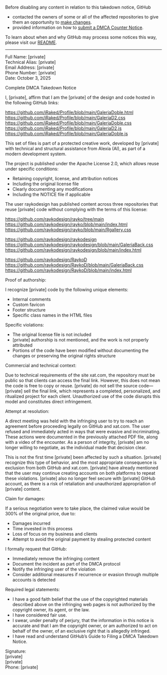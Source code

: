 Before disabling any content in relation to this takedown notice, GitHub
- contacted the owners of some or all of the affected repositories to give them an opportunity to [make changes](https://docs.github.com/en/github/site-policy/dmca-takedown-policy#a-how-does-this-actually-work).
- provided information on how to [submit a DMCA Counter Notice](https://docs.github.com/en/articles/guide-to-submitting-a-dmca-counter-notice).

To learn about when and why GitHub may process some notices this way, please visit our [README](https://github.com/github/dmca/blob/master/README.md#anatomy-of-a-takedown-notice).

---

Full Name: [private]  
Technical Alias: [private]    
Email Address: [private]  
Phone Number: [private]  
Date: October 3, 2025  
  
Complete DMCA Takedown Notice  
  
I, [private], affirm that I am the [private] of the design and code hosted in the following GitHub links:  
  
https://github.com/iRaked/Profile/blob/main/GaleriaDoble.html  
https://github.com/iRaked/Profile/blob/main/GaleriaD2.css  
https://github.com/iRaked/Profile/blob/main/GaleriaDoble.css  
https://github.com/iRaked/Profile/blob/main/GaleriaD2.js  
https://github.com/iRaked/Profile/blob/main/GaleriaDoble.js  
  
This set of files is part of a protected creative work, developed by [private] with technical and structural assistance from Alexia (AI), as part of a modern development system.  
  
The project is published under the Apache License 2.0, which allows reuse under specific conditions:  
  
- Retaining copyright, license, and attribution notices  
- Including the original license file  
- Clearly documenting any modifications  
- Including the NOTICE file if applicable  
  
The user raykodesign has published content across three repositories that reuse [private] code without complying with the terms of this license:  
  
https://github.com/raykodesign/rayko/tree/main  
https://github.com/raykodesign/rayko/blob/main/index.html  
https://github.com/raykodesign/rayko/blob/main/Rgallery.css  
  
https://github.com/raykodesign/raykodesign  
https://github.com/raykodesign/raykodesign/blob/main/GaleriaBack.css  
https://github.com/raykodesign/raykodesign/blob/main/index.html  
  
https://github.com/raykodesign/RaykoD  
https://github.com/raykodesign/RaykoD/blob/main/GaleriaBack.css  
https://github.com/raykodesign/RaykoD/blob/main/index.html  
  
Proof of authorship:  
  
I recognize [private] code by the following unique elements:  
- Internal comments  
- Custom favicon  
- Footer structure  
- Specific class names in the HTML files  
  
Specific violations:  
- The original license file is not included  
- [private] authorship is not mentioned, and the work is not properly attributed  
- Portions of the code have been modified without documenting the changes or preserving the original rights structure  
  
Commercial and technical context:  
  
Due to technical requirements of the site xat.com, the repository must be public so that clients can access the final link. However, this does not mean the code is free to copy or reuse. [private] do not sell the source code—[private] sell the final link, which represents a completed, personalized, and ritualized project for each client. Unauthorized use of the code disrupts this model and constitutes direct infringement.  
  
Attempt at resolution:  
  
A direct meeting was held with the infringing user to try to reach an agreement before proceeding legally on GitHub and xat.com. The user refused and immediately acted in ways that were evasive and incriminating. These actions were documented in the previously attached PDF file, along with a video of the encounter. As a person of integrity, [private] am no longer willing to negotiate, as the individual made that decision clear.  
  
This is not the first time [private] been affected by such a situation. [private] recognize this type of behavior, and the most appropriate consequence is exclusion from both GitHub and xat.com. [private] have already mentioned that the user may continue creating accounts on both platforms to repeat these violations. [private] also no longer feel secure with [private] GitHub account, as there is a risk of retaliation and unauthorized appropriation of [private] content.  
  
Claim for damages:  
  
If a serious negotiation were to take place, the claimed value would be 300% of the original price, due to:  
- Damages incurred  
- Time invested in this process  
- Loss of focus on my business and clients  
- Attempt to avoid the original payment by stealing protected content  
  
I formally request that GitHub:  
- Immediately remove the infringing content  
- Document the incident as part of the DMCA protocol  
- Notify the infringing user of the violation  
- Consider additional measures if recurrence or evasion through multiple accounts is detected  
  
Required legal statements:  
- I have a good faith belief that the use of the copyrighted materials described above on the infringing web pages is not authorized by the copyright owner, its agent, or the law.  
- I have considered fair use.  
- I swear, under penalty of perjury, that the information in this notice is accurate and that I am the copyright owner, or am authorized to act on behalf of the owner, of an exclusive right that is allegedly infringed.  
- I have read and understand GitHub’s Guide to Filing a DMCA Takedown Notice.  
  
Signature:  
[private]  
[private]  
Phone: [private]  
